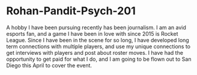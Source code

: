 # Rohan-Pandit-Psych-201
A hobby I have been pursuing recently has been journalism. I am an avid esports fan, and a game I have been in love with since 2015 is Rocket League. Since I have been in the scene for so long, I have developed long term connections with multiple players, and use my unique connections to get interviews with players and post about roster moves. I have had the opportunity to get paid for what I do, and I am going to be flown out to San Diego this April to cover the event.
